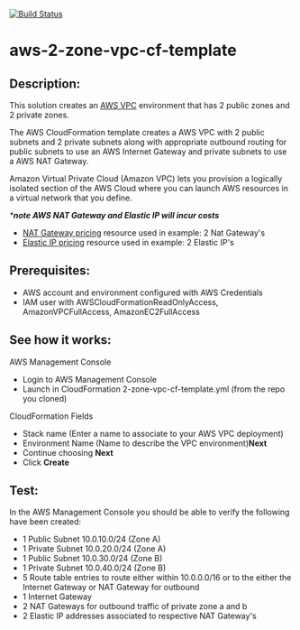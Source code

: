 [![Build Status](https://travis-ci.org/getcft/aws-2-zone-vpc-cf-template.svg?branch=master)](https://travis-ci.org/getcft/aws-2-zone-vpc-cf-template)
# aws-2-zone-vpc-cf-template

## Description:

This solution creates an [AWS VPC](https://aws.amazon.com/vpc/) environment that has 2 public zones and 2 private zones.

The AWS CloudFormation template creates a AWS VPC with 2 public subnets and 2 private subnets along with appropriate outbound routing for public subnets to use an AWS Internet Gateway and private subnets to use a AWS NAT Gateway.

Amazon Virtual Private Cloud (Amazon VPC) lets you provision a logically isolated section of the AWS Cloud where you can launch AWS resources in a virtual network that you define.

_***note AWS NAT Gateway and Elastic IP will incur costs**_

* [NAT Gateway pricing](https://aws.amazon.com/vpc/pricing/) resource used in example: 2 Nat Gateway's
* [Elastic IP pricing](https://aws.amazon.com/ec2/pricing/on-demand/) resource used in example: 2 Elastic IP's

## Prerequisites:

* AWS account and environment configured with AWS Credentials
* IAM user with AWSCloudFormationReadOnlyAccess, AmazonVPCFullAccess, AmazonEC2FullAccess

## See how it works:

AWS Management Console

* Login to AWS Management Console
* Launch in CloudFormation 2-zone-vpc-cf-template.yml (from the repo you cloned)

CloudFormation Fields

* Stack name (Enter a name to associate to your AWS VPC deployment)
* Environment Name (Name to describe the VPC environment)**Next**
* Continue choosing **Next**
* Click **Create**

## Test:

In the AWS Management Console you should be able to verify the following have been created:

* 1 Public Subnet 10.0.10.0/24 (Zone A)
* 1 Private Subnet 10.0.20.0/24 (Zone A)
* 1 Public Subnet 10.0.30.0/24 (Zone B)
* 1 Private Subnet 10.0.40.0/24 (Zone B)
* 5 Route table entries to route either within 10.0.0.0/16 or to the either the Internet Gateway or NAT Gateway for outbound
* 1 Internet Gateway
* 2 NAT Gateways for outbound traffic of private zone a and b
* 2 Elastic IP addresses associated to respective NAT Gateway's
